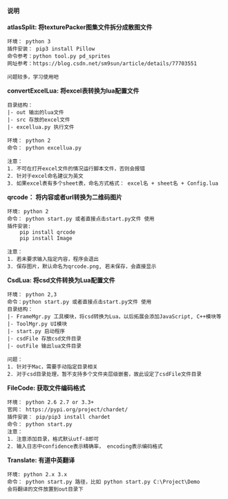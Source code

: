 #### 说明
**atlasSplit: 将texturePacker图集文件拆分成散图文件**
```
环境： python 3
插件安装： pip3 install Pillow
命令参考：python tool.py pd_sprites 
网址参考：https://blog.csdn.net/sm9sun/article/details/77703551 

问题较多，学习使用吧
```

**convertExcelLua: 将excel表转换为lua配置文件**
```
目录结构：
|- out 输出的lua文件
|- src 存放的excel文件
|- excellua.py 执行文件

环境： python 2
命令： python excellua.py

注意：
1. 不可在打开excel文件的情况运行脚本文件，否则会报错
2. 针对于excel命名建议为英文
3. 如果excel表有多个sheet表，命名方式格式： excel名 + sheet名 + Config.lua 
```
**qrcode： 将内容或者url转换为二维码图片**
```
环境: python 2
命令： python start.py 或者直接点击start.py文件 使用
插件安装: 
    pip install qrcode
    pip install Image

注意： 
1. 若未要求输入指定内容，程序会退出
3. 保存图片，默认命名为qrcode.png, 若未保存，会直接显示
```
**CsdLua: 将csd文件转换为Lua配置文件**
```
环境： python 2,3
命令：python start.py 或者直接点击start.py文件 使用
目录结构：
|- FrameMgr.py 工具模块，将csd转换为Lua，以后拓展会添加JavaScript, C++模块等
|- ToolMgr.py UI模块
|- start.py 启动程序
|- csdFile 存放csd文件目录
|- outFile 输出lua文件目录

问题：
1. 针对于Mac，需要手动指定目录相关
2. 对于csd目录处理，暂不支持多个文件夹层级嵌套，故此设定了csdFile文件目录
```
**FileCode: 获取文件编码格式**
```
环境： python 2.6 2.7 or 3.3+
官网： https://pypi.org/project/chardet/
插件安装： pip/pip3 install chardet
命令： python start.py 
注意：
1. 注意添加目录，格式默认utf-8即可
2. 输入日志中confidence表示精确率， encoding表示编码格式
```
**Translate: 有道中英翻译**
```
环境: python 2.x 3.x
命令： python start.py 路径，比如 python start.py C:\Project\Demo
会将翻译的文件放置到out目录下
```
